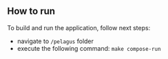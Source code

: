 ## How to run

To build and run the application, follow next steps:

+ navigate to ```/pelagus``` folder 
+ execute the following command: ```make compose-run```
